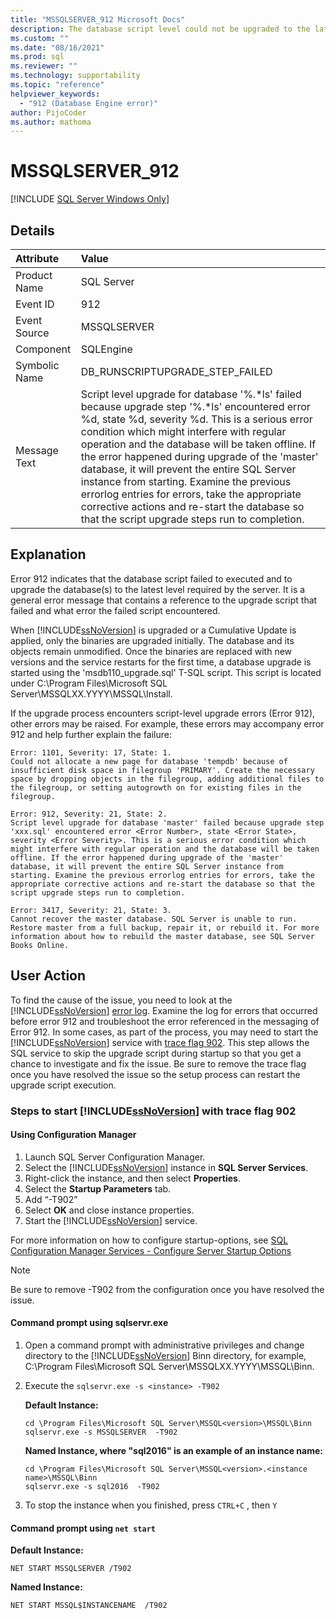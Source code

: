 ```yaml
---
title: "MSSQLSERVER_912 Microsoft Docs"
description: The database script level could not be upgraded to the latest required by the server.
ms.custom: ""
ms.date: "08/16/2021"
ms.prod: sql
ms.reviewer: ""
ms.technology: supportability
ms.topic: "reference"
helpviewer_keywords: 
  - "912 (Database Engine error)"
author: PijoCoder
ms.author: mathoma
---
```

# MSSQLSERVER_912
 [!INCLUDE [SQL Server Windows Only](../../includes/applies-to-version/sqlserver2019-windows-only.md)]
  
## Details  
  
| Attribute | Value |  
| :-------- | :---- |  
|Product Name|SQL Server|  
|Event ID|912|  
|Event Source|MSSQLSERVER|  
|Component|SQLEngine|  
|Symbolic Name|DB_RUNSCRIPTUPGRADE_STEP_FAILED|  
|Message Text|	Script level upgrade for database '%.*ls' failed because upgrade step '%.*ls' encountered error %d, state %d, severity %d. This is a serious error condition which might interfere with regular operation and the database will be taken offline. If the error happened during upgrade of the 'master' database, it will prevent the entire SQL Server instance from starting. Examine the previous errorlog entries for errors, take the appropriate corrective actions and re-start the database so that the script upgrade steps run to completion.|  

## Explanation

Error 912 indicates that the database script failed to executed and to upgrade the database(s) to the latest level required by the server. It is a general error message that contains a reference to the upgrade script that failed and what error the failed script encountered.

When [!INCLUDE[ssNoVersion](../../includes/ssnoversion-md.md)] is upgraded or a Cumulative Update is applied, only the binaries are upgraded initially. The database and its objects remain unmodified. Once the binaries are replaced with new versions and the service restarts for the first time, a database upgrade is started using the 'msdb110_upgrade.sql' T-SQL script. This script is located under C:\Program Files\Microsoft SQL Server\MSSQLXX.YYYY\MSSQL\Install\.

If the upgrade process encounters script-level upgrade errors (Error 912), other errors may be raised. For example, these errors may accompany error 912 and help further explain the failure:

`Error: 1101, Severity: 17, State: 1.` </br>
`Could not allocate a new page for database 'tempdb' because of insufficient disk space in filegroup 'PRIMARY'. Create the necessary space by dropping objects in the filegroup, adding additional files to the filegroup, or setting autogrowth on for existing files in the filegroup.`

`Error: 912, Severity: 21, State: 2.` </br>
`Script level upgrade for database 'master' failed because upgrade step 'xxx.sql' encountered error <Error Number>, state <Error State>, severity <Error Severity>. This is a serious error condition which might interfere with regular operation and the database will be taken offline. If the error happened during upgrade of the 'master' database, it will prevent the entire SQL Server instance from starting. Examine the previous errorlog entries for errors, take the appropriate corrective actions and re-start the database so that the script upgrade steps run to completion.`

`Error: 3417, Severity: 21, State: 3.` </br>
`Cannot recover the master database. SQL Server is unable to run. Restore master from a full backup, repair it, or rebuild it. For more information about how to rebuild the master database, see SQL Server Books Online.`

## User Action  
  
To find the cause of the issue, you need to look at the [!INCLUDE[ssNoVersion](../../includes/ssnoversion-md.md)] [error log](../../tools/configuration-manager/viewing-the-sql-server-error-log.md). Examine the log for errors that occurred before error 912 and troubleshoot the error referenced in the messaging of Error 912. In some cases, as part of the process, you may need to start the [!INCLUDE[ssNoVersion](../../includes/ssnoversion-md.md)] service with [trace flag 902](../../t-sql/database-console-commands/dbcc-traceon-trace-flags-transact-sql.md#tf902).  This step allows the SQL service to skip the upgrade script during startup so that you get a chance to investigate and fix the issue. Be sure to remove the trace flag once you have resolved the issue so the setup process can restart the upgrade script execution.

### Steps to start [!INCLUDE[ssNoVersion](../../includes/ssnoversion-md.md)] with trace flag 902 

#### Using Configuration Manager

1. Launch SQL Server Configuration Manager.
1. Select the [!INCLUDE[ssNoVersion](../../includes/ssnoversion-md.md)] instance in **SQL Server Services**.
1. Right-click the instance, and then select **Properties**.
1. Select the **Startup Parameters** tab.
1. Add “-T902”
1. Select **OK** and close instance properties.
1. Start the [!INCLUDE[ssNoVersion](../../includes/ssnoversion-md.md)] service.

For more information on how to configure startup-options, see [SQL Configuration Manager Services - Configure Server Startup Options](../../database-engine/configure-windows/scm-services-configure-server-startup-options.md)

>[!NOTE]
> Be sure to remove -T902 from the configuration once you have resolved the issue.

#### Command prompt using sqlservr.exe

1. Open a command prompt with administrative privileges and change directory to the [!INCLUDE[ssNoVersion](../../includes/ssnoversion-md.md)] Binn directory, for example, C:\Program Files\Microsoft SQL Server\MSSQLXX.YYYY\MSSQL\Binn\.

1. Execute the `sqlservr.exe -s <instance> -T902`

   **Default Instance:**

    ```console
    cd \Program Files\Microsoft SQL Server\MSSQL<version>\MSSQL\Binn
    sqlservr.exe -s MSSQLSERVER  -T902
    ```

    **Named Instance, where "sql2016" is an example of an instance name:**

    ```dos
    cd \Program Files\Microsoft SQL Server\MSSQL<version>.<instance name>\MSSQL\Binn
    sqlservr.exe -s sql2016  -T902
    ```

1. To stop the instance when you finished, press `CTRL+C` , then `Y`

#### Command prompt using `net start`

**Default Instance:**

```dos
NET START MSSQLSERVER /T902 
```

**Named Instance:**

```dos
NET START MSSQL$INSTANCENAME  /T902
```

